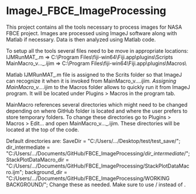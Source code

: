 # ImageJ_FBCE_ImageProcessing

This project contains all the tools necessary to process images for NASA FBCE project. Images are processed using ImageJ software along with Matlab if necessary. Data is then analyzed using Matlab code.

To setup all the tools several files need to be move in appropriate locations:
  IJMRunMAT_.m => C:\Program Files\fiji-win64\Fiji.app\plugins\Scripts\
  MainMacro_v..._.ijim => C:\Program Files\fiji-win64\Fiji.app\plugins\Macros\
  
Matlab IJMRunMAT_.m file is assigned to the Scrits folder so that ImageJ can recognize it when it is invoked from MainMacro_v..._.ijim. 
Assigning MainMacro_v..._.ijim to the Macros folder allows to quickly run it from ImageJ program. It will be located under Plugins > Macros in the program tab.

MainMacro references several directories which might need to be changed depending on where GitHub folder is located and where the user prefers to store temporary folders. To change these directories go to Plugins > Macros > Edit... and open MainMacro_v..._.ijim. These directories will be located at the top of the code. 

Default directories are: 
  SaveDir = "C:/Users/.../Desktop/test/test_save/";
  dir_intermediate = "C:/Users/.../Documents/GitHub/FBCE_ImageProcessing/_dir_intermediate_/";
  StackPlotDataMacro_dir = "C:/Users/.../Documents/GitHub/FBCE_ImageProcessing/StackPlotDataMacro.ijm";
  background_dir = "C:/Users/.../Documents/GitHub/FBCE_ImageProcessing/WORKING BACKGROUND/";
Change these as needed. Make sure to use / instead of \.
